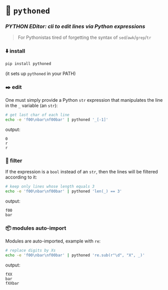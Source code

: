 # 🐉 `pythoned`

### *PYTHON EDitor: cli to edit lines via Python expressions*

> For Pythonistas tired of forgetting the syntax of  `sed`/`awk`/`grep`/`tr`

### ⬇️ install
```bash
pip install pythoned
```
(it sets up `pythoned` in your PATH)

### ✒️ edit
One must simply provide a Python `str` expression that manipulates the line in the `_` variable (an `str`):

```bash
# get last char of each line
echo -e 'f00\nbar\nf00bar' | pythoned '_[-1]'
```
output:
```
0
r
r
```

### 🛑 filter
If the expression is a `bool` instead of an `str`, then the lines will be filtered according to it:
```bash
# keep only lines whose length equals 3
echo -e 'f00\nbar\nf00bar' | pythoned 'len(_) == 3'
```
output:
```
f00
bar
```

### 📦 modules auto-import

Modules are auto-imported, example with `re`:
```bash
# replace digits by Xs
echo -e 'f00\nbar\nf00bar' | pythoned 're.sub(r"\d", "X", _)'
```
output:
```
fXX
bar
fXXbar
```